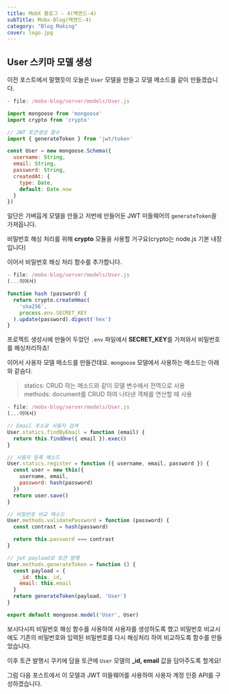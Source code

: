 ```yaml
---
title: MobX 블로그 - 4(백엔드-4)
subTitle: Mobx-Blog(백엔드-4)
category: "Blog Making"
cover: logo.jpg
---
```


## User 스키마 모델 생성
이전 포스트에서 말했듯이 오늘은 `User` 모델을 만들고 모델 메소드를 같이 만들겠습니다.

```js
- file: /mobx-blog/server/models/User.js

import mongoose from 'mongoose'
import crypto from 'crypto'

// JWT 토큰생성 함수
import { generateToken } from 'jwt/token'

const User = new mongoose.Schema({
  username: String,
  email: String,
  password: String,
  createdAt: {
    type: Date,
    default: Date.now
  }
})
```

일단은 가벼웁게 모델을 만들고 저번에 만들어둔 JWT 미들웨어의 `generateToken`을 가져옵니다.

비밀번호 해싱 처리를 위해 **crypto** 모듈을 사용할 거구요(crypto는 node.js 기본 내장입니다)

이어서 비밀번호 해싱 처리 함수를 추가합니다.

```js
- file: /mobx-blog/server/models/User.js
(...이어서)

function hash (password) {
  return crypto.createHmac(
    'sha256',
    process.env.SECRET_KEY
  ).update(password).digest('hex')
}
```

프로젝트 생성시에 만들어 두었던 `.env` 파일에서 **SECRET_KEY**를 가져와서 비밀번호를 해싱처리하죠!

이어서 사용자 모델 메소드를 만들건데요. `mongoose` 모델에서 사용하는 메소드는 아래와 같슴다.

> statics: CRUD 하는 메소드와 같이 모델 변수에서 전역으로 사용  
> methods: document를 CRUD 하여 나타낸 객체를 연산할 때 사용

```js
- file: /mobx-blog/server/models/User.js
(...이어서)

// Email 주소로 사용자 검색
User.statics.findByEmail = function (email) {
  return this.findOne({ email }).exec()
}

// 사용자 등록 메소드
User.statics.register = function ({ username, email, password }) {
  const user = new this({
    username, email,
    password: hash(password)
  })
  return user.save()
}

// 비밀번호 비교 메소드
User.methods.validatePassword = function (password) {
  const contrast = hash(password)

  return this.password === contrast
}

// jwt payload로 토큰 발행
User.methods.generateToken = function () {
  const payload = {
    _id: this._id,
    email: this.email
  }
  return generateToken(payload, 'User')
}

export default mongoose.model('User', User)
```

보시다시피 비밀번호 해싱 함수를 사용하여 사용자를 생성하도록 했고 비밀번호 비교시에도 기존의 비밀번호와 입력된 비밀번호를 다시 해싱처리 하여 비교하도록 함수를 만들었습니다.

이후 토큰 발행시 쿠키에 담을 토큰에 `User` 모델의 **_id, email** 값을 담아주도록 할게요!

그럼 다음 포스트에서 이 모델과 JWT 미들웨어를 사용하여 사용자 계정 인증 API를 구성하겠습니다.